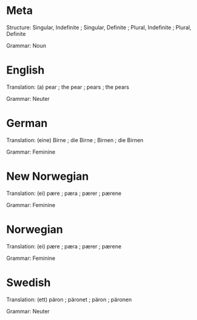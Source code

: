Meta
====

Structure: Singular, Indefinite ; Singular, Definite ; Plural, Indefinite ; Plural, Definite

Grammar:   Noun



English
=======

Translation: (a) pear ; the pear ; pears ; the pears

Grammar:     Neuter



German
======

Translation: (eine) Birne ; die Birne ; Birnen ; die Birnen

Grammar:     Feminine



New Norwegian
=============

Translation: (ei) pære ; pæra ; pærer ; pærene

Grammar:     Feminine



Norwegian
=========

Translation: (ei) pære ; pæra ; pærer ; pærene

Grammar:     Feminine



Swedish
=======

Translation: (ett) päron ; päronet ; päron ; päronen

Grammar:     Neuter
